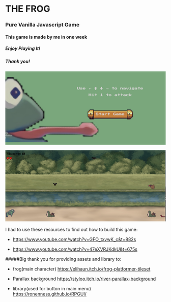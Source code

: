 # THE FROG

### Pure Vanilla Javascript Game

#### This game is made by me in one week

##### Enjoy Playing It! 
##### Thank you!


![Main Menu](./assets/Screenshot.jpg)

![Game Play](./assets/Screenshot1.jpg)


I had to use these resources to find out how to build this game:

- https://www.youtube.com/watch?v=GFO_txvwK_c&t=882s

- https://www.youtube.com/watch?v=47eXVRJKdkU&t=675s




#####Big thank you for providing assets and library to:

- frog(main character)
https://elihaun.itch.io/frog-platformer-tileset

- Parallax background
https://styloo.itch.io/river-parallax-background

- library(used for button in main menu)
https://ronenness.github.io/RPGUI/



